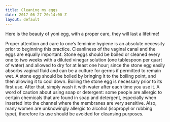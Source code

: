 ```yaml
---
title: Cleaning my eggs
date: 2017-06-27 20:14:00 Z
layout: default
---
```


Here is the beauty of yoni egg, with a proper care, they will last a lifetime!

Proper attention and care to one’s feminine hygiene is an absolute necessity prior to beginning this practice. Cleanliness of the vaginal canal and the eggs are equally important. Stone eggs should be boiled or cleaned every one to two weeks with a diluted vinegar solution (one tablespoon per quart of water) and allowed to dry for at least one hour; since the stone egg easily absorbs vaginal fluid and can be a culture for germs if permitted to remain wet. A stone egg should be boiled by bringing it to the boiling point, and then allowing it to cool down. Boiling the stone egg is necessary prior to its first use. After that, simply wash it with water after each time you use it.
        	A word of caution about using soap or detergent: some people are allergic to certain chemicals that are found in soap and detergent, especially when inserted into the channel where the membranes are very sensitive. Also, many women are unknowingly allergic to alcohol (isopropyl or rubbing type), therefore its use should be avoided for cleansing purposes.

